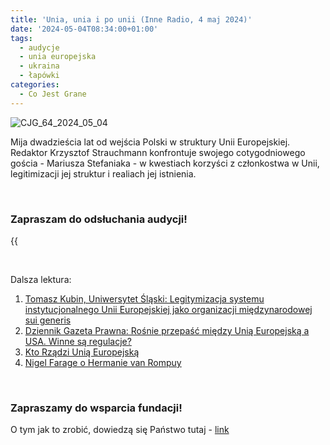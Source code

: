 ```yaml
---
title: 'Unia, unia i po unii (Inne Radio, 4 maj 2024)'
date: '2024-05-04T08:34:00+01:00'
tags:
  - audycje
  - unia europejska
  - ukraina
  - łapówki
categories:
  - Co Jest Grane
---
```


![CJG_64_2024_05_04](/uploads/CJG_64_2024_05_04.jpg)

Mija dwadzieścia lat od wejścia Polski w struktury Unii Europejskiej. Redaktor Krzysztof Strauchmann konfrontuje swojego cotygodniowego gościa - Mariusza Stefaniaka - w kwestiach korzyści z członkostwa w Unii, legitimizacji jej struktur i realiach jej istnienia.

<br>

### Zapraszam do odsłuchania audycji!

{{<audio src="audio/LONG CJG_64_2024_05_04.mp3" caption="Zapis audycji CJG, publikowanej na łamach Innego Radia Głuchołazy w dniu 4 maja 2024">}}

<br>
 
Dalsza lektura:

1. [Tomasz Kubin, Uniwersytet Śląski: Legitymizacja systemu instytucjonalnego Unii Europejskiej jako organizacji międzynarodowej sui generis](https://www.researchgate.net/publication/315730911_Legitymizacja_systemu_instytucjonalnego_Unii_Europejskiej_jako_organizacji_miedzynarodowej_sui_generis)
1. [Dziennik Gazeta Prawna: Rośnie przepaść między Unią Europejską a USA. Winne są regulacje?](https://www.gazetaprawna.pl/wiadomosci/swiat/artykuly/9395692,rosnie-przepasc-miedzy-unia-europejska-a-usa-winne-sa-regulacje.html)
2. [Kto Rządzi Unią Europejską](https://www.youtube.com/watch?v=JjQ-hTb2vxY)
3. [Nigel Farage o Hermanie van Rompuy](https://www.youtube.com/watch?v=bypLwI5AQvY)

<br>

### Zapraszamy do wsparcia fundacji!
O tym jak to zrobić, dowiedzą się Państwo tutaj - [link](https://audycje.com.pl/posts/dajmy-sobie-prezent/)